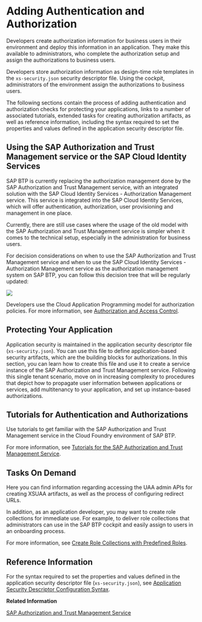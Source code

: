 <!-- loio419ae2ef1ddd49dca9eb65af2d67c6ec -->

# Adding Authentication and Authorization

Developers create authorization information for business users in their environment and deploy this information in an application. They make this available to administrators, who complete the authorization setup and assign the authorizations to business users.

Developers store authorization information as design-time role templates in the `xs-security.json` security descriptor file. Using the cockpit, administrators of the environment assign the authorizations to business users.

The following sections contain the process of adding authentication and authorization checks for protecting your applications, links to a number of associated tutorials, extended tasks for creating authorization artifacts, as well as reference information, including the syntax required to set the properties and values defined in the application security descriptor file.



<a name="loio419ae2ef1ddd49dca9eb65af2d67c6ec__section_j5s_ntw_bzb"/>

## Using the SAP Authorization and Trust Management service or the SAP Cloud Identity Services

SAP BTP is currently replacing the authorization management done by the SAP Authorization and Trust Management service, with an integrated solution with the SAP Cloud Identity Services - Authorization Management service. This service is integrated into the SAP Cloud Identity Services, which will offer authentication, authorization, user provisioning and management in one place.

Currently, there are still use cases where the usage of the old model with the SAP Authorization and Trust Management service is simpler when it comes to the technical setup, especially in the administration for business users.

For decision considerations on when to use the SAP Authorization and Trust Management service and when to use the SAP Cloud Identity Services - Authorization Management service as the authorization management system on SAP BTP, you can follow this decision tree that will be regularly updated:

![](images/Decision_tree_for_XSUAA_and_AMS_086803d.png)

Developers use the Cloud Application Programming model for authorization policies. For more information, see [Authorization and Access Control](https://cap.cloud.sap/docs/guides/authorization).



<a name="loio419ae2ef1ddd49dca9eb65af2d67c6ec__section_vpw_kr3_snb"/>

## Protecting Your Application

Application security is maintained in the application security descriptor file \(`xs-security.json`\). You can use this file to define application-based security artifacts, which are the building blocks for authorizations. In this section, you can learn how to create this file and use it to create a service instance of the SAP Authorization and Trust Management service. Following this single tenant scenario, move on in increasing complexity to procedures that depict how to propagate user information between applications or services, add multitenancy to your application, and set up instance-based authorizations.



<a name="loio419ae2ef1ddd49dca9eb65af2d67c6ec__section_qhn_5t3_snb"/>

## Tutorials for Authentication and Authorizations

Use tutorials to get familiar with the SAP Authorization and Trust Management service in the Cloud Foundry environment of SAP BTP.

For more information, see [Tutorials for the SAP Authorization and Trust Management Service](tutorials-for-the-sap-authorization-and-trust-management-service-902ae80.md).



<a name="loio419ae2ef1ddd49dca9eb65af2d67c6ec__section_ipn_cs3_snb"/>

## Tasks On Demand

Here you can find information regarding accessing the UAA admin APIs for creating XSUAA artifacts, as well as the process of configuring redirect URLs.

In addition, as an application developer, you may want to create role collections for immediate use. For example, to deliver role collections that administrators can use in the SAP BTP cockpit and easily assign to users in an onboarding process.

For more information, see [Create Role Collections with Predefined Roles](create-role-collections-with-predefined-roles-fe75054.md).



<a name="loio419ae2ef1ddd49dca9eb65af2d67c6ec__section_fld_rs3_snb"/>

## Reference Information

For the syntax required to set the properties and values defined in the application security descriptor file \(`xs-security.json`\), see [Application Security Descriptor Configuration Syntax](application-security-descriptor-configuration-syntax-517895a.md).

**Related Information**  


[SAP Authorization and Trust Management Service](../60-security/sap-authorization-and-trust-management-service-6373bb7.md "The global account and subaccounts get their users from identity providers. Administrators make sure that users can only access their dedicated subaccount by making sure that there is a dedicated trust relationship only between the identity providers and the respective subaccounts. Developers configure and deploy application-based security artifacts containing authorizations, and administrators assign these authorizations using the SAP BTP cockpit.")

